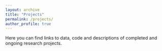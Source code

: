 ```yaml
---
layout: archive
title: "Projects"
permalink: /projects/
author_profile: true
---
```


Here you can find links to data, code and descriptions of completed and ongoing research projects.
